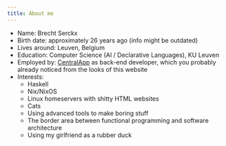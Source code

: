 ```yaml
---
title: About me
---
```


- Name: Brecht Serckx 
- Birth date: approximately 26 years ago (info might be outdated) 
- Lives around: Leuven, Belgium
- Education: Computer Science (AI / Declarative Languages), KU Leuven
- Employed by: [CentralApp](https://www.centralapp.com) as back-end developer, which you probably already noticed from the looks of this website
- Interests:
  - Haskell
  - Nix/NixOS
  - Linux homeservers with shitty HTML websites
  - Cats
  - Using advanced tools to make boring stuff
  - The border area between functional programming and software architecture
  - Using my girlfriend as a rubber duck
